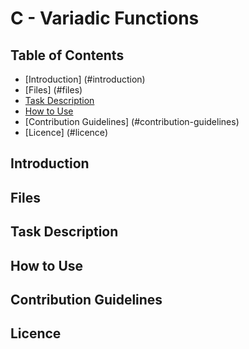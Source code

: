 # C - Variadic Functions

## Table of Contents

- [Introduction] (#introduction)
- [Files] (#files)
- [Task Description](Task-description)
- [How to Use](#how-to-use)
- [Contribution Guidelines] (#contribution-guidelines)
- [Licence] (#licence)

## Introduction

## Files

## Task Description

## How to Use

## Contribution Guidelines

## Licence

